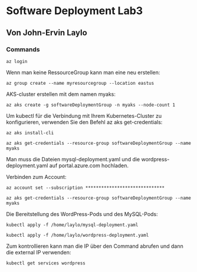 # Software Deployment Lab3
## Von John-Ervin Laylo
### Commands

`az login `

Wenn man keine RessourceGroup kann man eine neu erstellen:

`az group create --name myresourcegroup --location eastus`

AKS-cluster erstellen mit dem namen myaks:

`az aks create -g softwareDeploymentGroup -n myaks --node-count 1`

Um kubectl für die Verbindung mit Ihrem Kubernetes-Cluster zu konfigurieren, verwenden Sie den Befehl az aks get-credentials:

`az aks install-cli`

`az aks get-credentials --resource-group softwareDeploymentGroup --name myaks`

Man muss die Dateien mysql-deployment.yaml und die wordpress-deployment.yaml auf portal.azure.com hochladen.

Verbinden zum Account:

`az account set --subscription ******************************`

`az aks get-credentials --resource-group softwareDeploymentGroup --name myaks`

Die Bereitstellung des WordPress-Pods und des MySQL-Pods:

`kubectl apply -f /home/laylo/mysql-deployment.yaml`

`kubectl apply -f /home/laylo/wordpress-deployment.yaml`

Zum kontrollieren kann man die IP über den Command abrufen und dann die external IP verwenden:

`kubectl get services wordpress`
